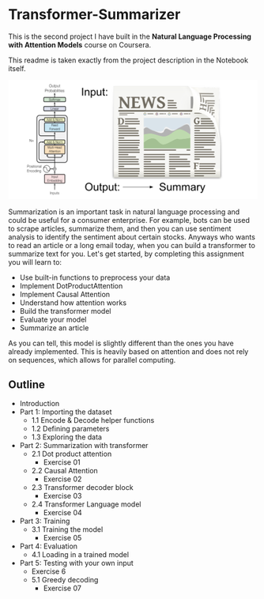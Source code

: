 # Transformer-Summarizer

This is the second project I have built in the **Natural Language Processing with Attention Models** course on Coursera.

This readme is taken exactly from the project description in the Notebook itself.

<img src = "transformerNews.png">

Summarization is an important task in natural language processing and could be useful for a consumer enterprise. For example, bots can be used to scrape articles, summarize them, and then you can use sentiment analysis to identify the sentiment about certain stocks. Anyways who wants to read an article or a long email today, when you can build a transformer to summarize text for you. Let's get started, by completing this assignment you will learn to:  

- Use built-in functions to preprocess your data
- Implement DotProductAttention
- Implement Causal Attention
- Understand how attention works
- Build the transformer model
- Evaluate your model
- Summarize an article

As you can tell, this model is slightly different than the ones you have already implemented. This is heavily based on attention and does not rely on sequences, which allows for parallel computing.      

## Outline

- Introduction
- Part 1: Importing the dataset
    - 1.1 Encode & Decode helper functions
    - 1.2 Defining parameters
    - 1.3 Exploring the data
- Part 2: Summarization with transformer
    - 2.1 Dot product attention
        - Exercise 01
    - 2.2 Causal Attention
        - Exercise 02
    - 2.3 Transformer decoder block
        - Exercise 03
    - 2.4 Transformer Language model
        - Exercise 04
- Part 3: Training
    - 3.1 Training the model
        - Exercise 05
- Part 4: Evaluation
    - 4.1 Loading in a trained model
- Part 5: Testing with your own input
    - Exercise 6
    - 5.1 Greedy decoding
        - Exercise 07   
